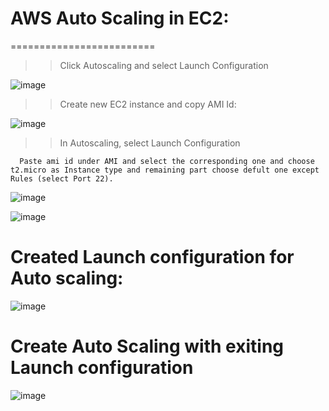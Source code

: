 # AWS Auto Scaling in EC2:
=========================


  >> Click Autoscaling and select Launch Configuration 

![image](https://user-images.githubusercontent.com/54719289/108523784-53e47580-72f4-11eb-906e-afb2db821f7b.png)

  >> Create new EC2 instance and copy AMI Id:
  
 ![image](https://user-images.githubusercontent.com/54719289/108524550-29df8300-72f5-11eb-8ff6-0a18a6a6698a.png)
 
  >> In Autoscaling, select Launch Configuration
  
      Paste ami id under AMI and select the corresponding one and choose t2.micro as Instance type and remaining part choose defult one except Rules (select Port 22).
      
 ![image](https://user-images.githubusercontent.com/54719289/108524959-9b1f3600-72f5-11eb-995d-7d8b46a2837f.png)
 
 ![image](https://user-images.githubusercontent.com/54719289/108525874-8b542180-72f6-11eb-9217-2a43389b8da4.png)  
  
# Created Launch configuration for Auto scaling:

![image](https://user-images.githubusercontent.com/54719289/108526850-a1161680-72f7-11eb-9997-93ccdcf43e5d.png)


# Create Auto Scaling with exiting Launch configuration

![image](https://user-images.githubusercontent.com/54719289/108526850-a1161680-72f7-11eb-9997-93ccdcf43e5d.png)
